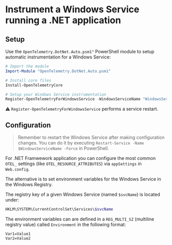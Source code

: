 # Instrument a Windows Service running a .NET application

## Setup

Use the `OpenTelemetry.DotNet.Auto.psm1"` PowerShell module
to setup automatic instrumentation for a Windows Service:

```powershell
# Import the module
Import-Module "OpenTelemetry.DotNet.Auto.psm1"

# Install core files
Install-OpenTelemetryCore

# Setup your Windows Service instrumentation
Register-OpenTelemetryForWindowsService -WindowsServiceName "WindowsServiceName" -OTelServiceName "MyServiceDisplayName"
```

⚠️ `Register-OpenTelemetryForWindowsService` performs a service restart.

## Configuration

> Remember to restart the Windows Service after making configuration changes.
> You can do it by executing
> `Restart-Service -Name $WindowsServiceName -Force` in PowerShell.

For .NET Framwework application you can configure the most common `OTEL_` settings
(like `OTEL_RESOURCE_ATTRIBUTES`) via `appSettings` in `Web.config`.

The alternative is to set environment variables for the Windows Service
in the Windows Registry.

The registry key of a given Windows Service (named `$svcName`) is located under:

```powershell
HKLM\SYSTEM\CurrentControlSet\Services\$svcName
```

The environment variables can are defined
in a `REG_MULTI_SZ` (multiline registry value) called `Environment`
in the following format:

```env
Var1=Value1
Var2=Value2
```
